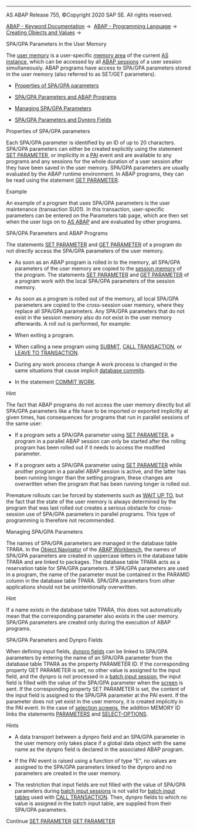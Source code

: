   

* * *

AS ABAP Release 755, ©Copyright 2020 SAP SE. All rights reserved.

[ABAP - Keyword Documentation](javascript:call_link\('abenabap.htm'\)) →  [ABAP - Programming Language](javascript:call_link\('abenabap_reference.htm'\)) →  [Creating Objects and Values](javascript:call_link\('abencreate_objects.htm'\)) → 

SPA/GPA Parameters in the User Memory

The [user memory](javascript:call_link\('abenuser_memory_glosry.htm'\) "Glossary Entry") is a user-specific [memory area](javascript:call_link\('abenmemory_organization.htm'\)) of the current [AS instance](javascript:call_link\('abenapplication_server_glosry.htm'\) "Glossary Entry"), which can be accessed by all [ABAP sessions](javascript:call_link\('abenabap_session_glosry.htm'\) "Glossary Entry") of a user session simultaneously. ABAP programs have access to SPA/GPA parameters stored in the user memory (also referred to as SET/GET parameters).

-   [Properties of SPA/GPA parameters](#@@ITOC@@ABENSPA_GPA_1)

-   [SPA/GPA Parameters and ABAP Programs](#@@ITOC@@ABENSPA_GPA_2)

-   [Managing SPA/GPA Parameters](#@@ITOC@@ABENSPA_GPA_3)

-   [SPA/GPA Parameters and Dynpro Fields](#@@ITOC@@ABENSPA_GPA_4)

Properties of SPA/GPA parameters

Each SPA/GPA parameter is identified by an ID of up to 20 characters. SPA/GPA parameters can either be created explicitly using the statement [SET PARAMETER](javascript:call_link\('abapset_parameter.htm'\)), or implicitly in a [PAI](javascript:call_link\('abenpai_glosry.htm'\) "Glossary Entry") event and are available to any programs and any sessions for the whole duration of a user session after they have been saved in the user memory. SPA/GPA parameters are usually evaluated by the ABAP runtime environment. In ABAP programs, they can be read using the statement [GET PARAMETER](javascript:call_link\('abapget_parameter.htm'\)).

Example

An example of a program that uses SPA/GPA parameters is the user maintenance (transaction SU01). In this transaction, user-specific parameters can be entered on the Parameters tab page, which are then set when the user logs on to [AS ABAP](javascript:call_link\('abenas_abap_glosry.htm'\) "Glossary Entry") and are evaluated by other programs.

SPA/GPA Parameters and ABAP Programs

The statements [SET PARAMETER](javascript:call_link\('abapset_parameter.htm'\)) and [GET PARAMETER](javascript:call_link\('abapget_parameter.htm'\)) of a program do not directly access the SPA/GPA parameters of the user memory.

-   As soon as an ABAP program is rolled in to the memory, all SPA/GPA parameters of the user memory are copied to the [session memory](javascript:call_link\('abenroll_area_glosry.htm'\) "Glossary Entry") of the program. The statements [SET PARAMETER](javascript:call_link\('abapset_parameter.htm'\)) and [GET PARAMETER](javascript:call_link\('abapget_parameter.htm'\)) of a program work with the local SPA/GPA parameters of the session memory.

-   As soon as a program is rolled out of the memory, all local SPA/GPA parameters are copied to the cross-session user memory, where they replace all SPA/GPA parameters. Any SPA/GPA parameters that do not exist in the session memory also do not exist in the user memory afterwards. A roll out is performed, for example:

-   When exiting a program.

-   When calling a new program using [SUBMIT](javascript:call_link\('abapsubmit.htm'\)), [CALL TRANSACTION](javascript:call_link\('abapcall_transaction.htm'\)), or [LEAVE TO TRANSACTION](javascript:call_link\('abapleave_to_transaction.htm'\)).

-   During any work process change A work process is changed in the same situations that cause implicit [database commits](javascript:call_link\('abendb_commit.htm'\)).

-   In the statement [COMMIT WORK](javascript:call_link\('abapcommit.htm'\)).

Hint

The fact that ABAP programs do not access the user memory directly but all SPA/GPA parameters like a file have to be imported or exported implicitly at given times, has consequences for programs that run in parallel sessions of the same user:

-   If a program sets a SPA/GPA parameter using [SET PARAMETER](javascript:call_link\('abapset_parameter.htm'\)), a program in a parallel ABAP session can only be started after the rolling program has been rolled out if it needs to access the modified parameter.

-   If a program sets a SPA/GPA parameter using [SET PARAMETER](javascript:call_link\('abapset_parameter.htm'\)) while another program in a parallel ABAP session is active, and the latter has been running longer than the setting program, these changes are overwritten when the program that has been running longer is rolled out.

Premature rollouts can be forced by statements such as [WAIT UP TO](javascript:call_link\('abapwait_up_to.htm'\)), but the fact that the state of the user memory is always determined by the program that was last rolled out creates a serious obstacle for cross-session use of SPA/GPA parameters in parallel programs. This type of programming is therefore not recommended.

Managing SPA/GPA Parameters

The names of SPA/GPA parameters are managed in the database table TPARA. In the [Object Navigator](javascript:call_link\('abenobject_navigator_glosry.htm'\) "Glossary Entry") of the [ABAP Workbench](javascript:call_link\('abenabap_workbench_glosry.htm'\) "Glossary Entry"), the names of SPA/GPA parameters are created in uppercase letters in the database table TPARA and are linked to packages. The database table TPARA acts as a reservation table for SPA/GPA parameters. If SPA/GPA parameters are used in a program, the name of the parameter must be contained in the PARAMID column in the database table TPARA. SPA/GPA parameters from other applications should not be unintentionally overwritten.

Hint

If a name exists in the database table TPARA, this does not automatically mean that the corresponding parameter also exists in the user memory. SPA/GPA parameters are created only during the execution of ABAP programs.

SPA/GPA Parameters and Dynpro Fields

When defining input fields, [dynpro fields](javascript:call_link\('abendynpro_field_glosry.htm'\) "Glossary Entry") can be linked to SPA/GPA parameters by entering the name of an SPA/GPA parameter from the database table TPARA as the property PARAMETER ID. If the corresponding property GET PARAMETER is set, no other value is assigned to the input field, and the dynpro is not processed in a [batch input session](javascript:call_link\('abenbatch_input_session_glosry.htm'\) "Glossary Entry"), the input field is filled with the value of the SPA/GPA parameter when the [screen](javascript:call_link\('abenscreen_glosry.htm'\) "Glossary Entry") is sent. If the corresponding property SET PARAMETER is set, the content of the input field is assigned to the SPA/GPA parameter at the PAI event. If the parameter does not yet exist in the user memory, it is created implicitly in the PAI event. In the case of [selection screens](javascript:call_link\('abenselection_screen_glosry.htm'\) "Glossary Entry"), the addition MEMORY ID links the statements [PARAMETERS](javascript:call_link\('abapparameters_value.htm'\)) and [SELECT-OPTIONS](javascript:call_link\('abapselect-options_value.htm'\)).

Hints

-   A data transport between a dynpro field and an SPA/GPA parameter in the user memory only takes place if a global data object with the same name as the dynpro field is declared in the associated ABAP program.

-   If the PAI event is raised using a function of type "E", no values are assigned to the SPA/GPA parameters linked to the dynpro and no parameters are created in the user memory.

-   The restriction that input fields are not filled with the value of SPA/GPA parameters during [batch input sessions](javascript:call_link\('abenbatch_input_session_glosry.htm'\) "Glossary Entry") is not valid for [batch input tables](javascript:call_link\('abenbatch_input_table_glosry.htm'\) "Glossary Entry") used with [CALL TRANSACTION](javascript:call_link\('abapcall_transaction_using.htm'\)). Then, dynpro fields to which no value is assigned in the batch input table, are supplied from their SPA/GPA parameters.

Continue
[SET PARAMETER](javascript:call_link\('abapset_parameter.htm'\))
[GET PARAMETER](javascript:call_link\('abapget_parameter.htm'\))